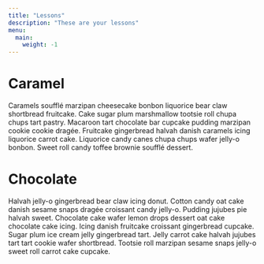 ```yaml
---
title: "Lessons"
description: "These are your lessons"
menu:
  main:
    weight: -1
---
```



# Caramel

Caramels soufflé marzipan cheesecake bonbon liquorice bear claw shortbread fruitcake. Cake sugar plum marshmallow tootsie roll chupa chups tart pastry. Macaroon tart chocolate bar cupcake pudding marzipan cookie cookie dragée. Fruitcake gingerbread halvah danish caramels icing liquorice carrot cake. Liquorice candy canes chupa chups wafer jelly-o bonbon. Sweet roll candy toffee brownie soufflé dessert. 

# Chocolate 

Halvah jelly-o gingerbread bear claw icing donut. Cotton candy oat cake danish sesame snaps dragée croissant candy jelly-o. Pudding jujubes pie halvah sweet. Chocolate cake wafer lemon drops dessert oat cake chocolate cake icing. Icing danish fruitcake croissant gingerbread cupcake. Sugar plum ice cream jelly gingerbread tart. Jelly carrot cake halvah jujubes tart tart cookie wafer shortbread. Tootsie roll marzipan sesame snaps jelly-o sweet roll carrot cake cupcake.